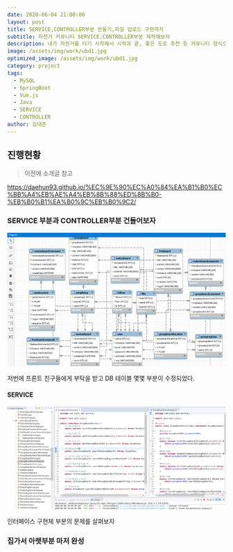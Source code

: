 ```yaml
---
date: 2020-06-04 21:00:00
layout: post
title: SERVICE,CONTROLLER부분 만들기,파일 업로드 구현까지
subtitle: 자전거 커뮤니티 SERVICE,CONTROLLER부분 제작해보자
description: 내가 자전거를 타기 시작해서 시작과 끝, 좋은 도로 추천 등 커뮤니티 형식으로 만들어보자
image: /assets/img/work/ubd1.jpg
optimized_image: /assets/img/work/ubd1.jpg
category: project
tags:
  - MySQL
  - SpringBoot
  - Vue.js
  - Java
  - SERVICE
  - CONTROLLER
author: 김대훈
---
```


## 진행현황

> 이전에 소개글 참고

<https://daehun93.github.io/%EC%9E%90%EC%A0%84%EA%B1%B0%EC%BB%A4%EB%AE%A4%EB%8B%88%ED%8B%B0-%EB%B0%B1%EA%B0%9C%EB%B0%9C2/>


### SERVICE 부분과 CONTROLLER부분 건들어보자

![1](../assets/img/work/자전거db2.png)

저번에 프론트 친구들에게 부탁을 받고 DB 테이블 몇몇 부분이 수정되었다.


#### SERVICE

![2](../assets/img/work/자전거SERVICE부분.png)

인터페이스 구현체 부분의 문제를 살펴보자

### 집가서 아랫부분 마저 완성
